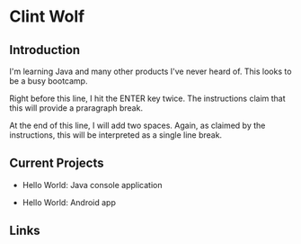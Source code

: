 # Clint Wolf

## Introduction

I'm learning Java and many other products I've never heard of. This looks to be a busy bootcamp.

Right before this line, I hit the ENTER key twice. The instructions claim that this will provide a praragraph break.

At the end of this line, I will add two spaces. Again, as claimed by the instructions, this will be interpreted as a single line break.  

## Current Projects

* Hello World: Java console application
      
* Hello World: Android app

## Links
